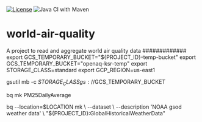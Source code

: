 [![License](https://img.shields.io/badge/License-Apache%202.0-blue.svg)](https://opensource.org/licenses/Apache-2.0)
![Java CI with Maven](https://github.com/ksree/world-air-quality/workflows/Java%20CI%20with%20Maven/badge.svg)
# world-air-quality


A project to read and aggregate world air quality data
############# export GCS_TEMPORARY_BUCKET="${PROJECT_ID}-temp-bucket"
export GCS_TEMPORARY_BUCKET="openaq-ksr-temp"
export STORAGE_CLASS=standard
export GCP_REGION=us-east1

gsutil mb -c $STORAGE_CLASS  gs://$GCS_TEMPORARY_BUCKET

bq mk PM25DailyAverage

bq --location=$LOCATION mk \ 
	--dataset \
	--description 'NOAA gsod weather data' \
	"${PROJECT_ID}:GlobalHistoricalWeatherData"
	
